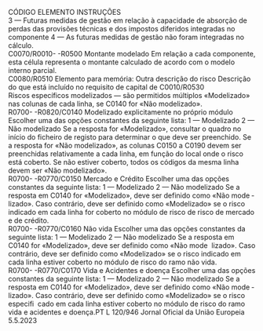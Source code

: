  
CÓDIGO  ELEMENTO  INSTRUÇÕES  
3 — Futuras medidas de gestão em relação à capacidade de absorção de perdas 
das provisões técnicas e dos impostos diferidos integradas no componente 
4 — As futuras medidas de gestão não foram integradas no cálculo.  
C0070/R0010- 
-R0500  Montante modelado  Em relação a cada componente, esta célula representa o montante calculado de 
acordo com o modelo interno parcial.  
C0080/R0510  Elemento para memória: Outra 
descrição do risco  Descrição do que está incluído no requisito de capital de C0010/R0530  
Riscos específicos modelizados  — são permitidos múltiplos «Modelizado» nas colunas de cada linha, se C0140 for «Não 
modelizado».  
R0700- 
-R0820/C0140  Modelizado explicitamente no 
próprio módulo  Escolher uma das opções constantes da seguinte lista: 
1 — Modelizado 
2 — Não modelizado 
Se a resposta for «Modelizado», consultar o quadro no início do ficheiro de registo 
para determinar o que deve ser preenchido. Se a resposta for «Não modelizado», as 
colunas C0150 a C0190 devem ser preenchidas relativamente a cada linha, em 
função do local onde o risco está coberto. Se não estiver coberto, todos os 
códigos da mesma linha devem ser «Não modelizado».  
R0700- 
-R0770/C0150  Mercado e Crédito  Escolher uma das opções constantes da seguinte lista: 
1 — Modelizado 
2 — Não modelizado 
Se a resposta em C0140 for «Modelizado», deve ser definido como «Não mode ­
lizado». Caso contrário, deve ser definido como «Modelizado» se o risco indicado 
em cada linha for coberto no módulo de risco de risco de mercado e de crédito.  
R0700- 
-R0770/C0160  Não vida  Escolher uma das opções constantes da seguinte lista: 
1 — Modelizado 
2 — Não modelizado 
Se a resposta em C0140 for «Modelizado», deve ser definido como «Não mode ­
lizado». Caso contrário, deve ser definido como «Modelizado» se o risco indicado 
em cada linha estiver coberto no módulo de risco do ramo não vida.  
R0700- 
-R0770/C0170  Vida e Acidentes e doença  Escolher uma das opções constantes da seguinte lista: 
1 — Modelizado 
2 — Não modelizado 
Se a resposta em C0140 for «Modelizado», deve ser definido como «Não mode ­
lizado». Caso contrário, deve ser definido como «Modelizado» se o risco especifi ­
cado em cada linha estiver coberto no módulo de risco do ramo vida e acidentes e 
doença.PT  L 120/946 Jornal Oficial da União Europeia 5.5.2023